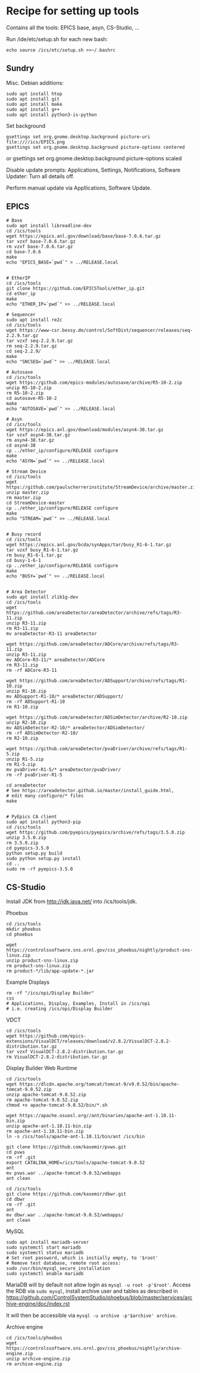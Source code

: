 Recipe for setting up tools
===========================

Contains all the tools: EPICS base, asyn, CS-Studio, ...

Run /ide/etc/setup.sh for each new bash:

    echo source /ics/etc/setup.sh >>~/.bashrc

Sundry
------

Misc. Debian additions:

    sudo apt install htop
    sudo apt install git
    sudo apt install make
    sudo apt install g++
    sudo apt install python3-is-python

Set background

    gsettings set org.gnome.desktop.background picture-uri file:////ics/EPICS.png
    gsettings set org.gnome.desktop.background picture-options centered
or
    gsettings set org.gnome.desktop.background picture-options scaled

Disable update prompts:
Applications, Settings, Notifications, Software Updater:
Turn all details off.

Perform manual update via Appllications, Software Update.

EPICS
-----

```
# Base
sudo apt install libreadline-dev
cd /ics/tools
wget https://epics.anl.gov/download/base/base-7.0.6.tar.gz
tar vzxf base-7.0.6.tar.gz
rm vzxf base-7.0.6.tar.gz
cd base-7.0.6
make
echo "EPICS_BASE=`pwd`" > ../RELEASE.local


# EtherIP
cd /ics/tools
git clone https://github.com/EPICSTools/ether_ip.git
cd ether_ip
make
echo "ETHER_IP=`pwd`" >> ../RELEASE.local

# Sequencer
sudo apt install re2c
cd /ics/tools
wget https://www-csr.bessy.de/control/SoftDist/sequencer/releases/seq-2.2.9.tar.gz
tar vzxf seq-2.2.9.tar.gz 
rm seq-2.2.9.tar.gz 
cd seq-2.2.9/
make
echo "SNCSEQ=`pwd`" >> ../RELEASE.local

# Autosave
cd /ics/tools
wget https://github.com/epics-modules/autosave/archive/R5-10-2.zip
unzip R5-10-2.zip
rm R5-10-2.zip 
cd autosave-R5-10-2
make
echo "AUTOSAVE=`pwd`" >> ../RELEASE.local

# Asyn
cd /ics/tools
wget https://epics.anl.gov/download/modules/asyn4-38.tar.gz
tar vzxf asyn4-38.tar.gz
rm asyn4-38.tar.gz
cd asyn4-38
cp ../ether_ip/configure/RELEASE configure
make
echo "ASYN=`pwd`" >> ../RELEASE.local

# Stream Device
cd /ics/tools
wget https://github.com/paulscherrerinstitute/StreamDevice/archive/master.zip
unzip master.zip
rm master.zip
cd StreamDevice-master
cp ../ether_ip/configure/RELEASE configure
make
echo "STREAM=`pwd`" >> ../RELEASE.local


# Busy record
cd /ics/tools
wget https://epics.anl.gov/bcda/synApps/tar/busy_R1-6-1.tar.gz
tar vzxf busy_R1-6-1.tar.gz
rm busy_R1-6-1.tar.gz
cd busy-1-6-1
cp ../ether_ip/configure/RELEASE configure
make
echo "BUSY=`pwd`" >> ../RELEASE.local


# Area Detector
sudo apt install zlib1g-dev
cd /ics/tools
wget https://github.com/areaDetector/areaDetector/archive/refs/tags/R3-11.zip
unzip R3-11.zip 
rm R3-11.zip 
mv areaDetector-R3-11 areaDetector

wget https://github.com/areaDetector/ADCore/archive/refs/tags/R3-11.zip
unzip R3-11.zip 
mv ADCore-R3-11/* areaDetector/ADCore
rm R3-11.zip 
rm -rf ADCore-R3-11

wget https://github.com/areaDetector/ADSupport/archive/refs/tags/R1-10.zip
unzip R1-10.zip
mv ADSupport-R1-10/* areaDetector/ADSupport/
rm -rf ADSupport-R1-10
rm R1-10.zip 

wget https://github.com/areaDetector/ADSimDetector/archive/R2-10.zip
unzip R2-10.zip 
mv ADSimDetector-R2-10/* areaDetector/ADSimDetector/
rm -rf ADSimDetector-R2-10/
rm R2-10.zip 

wget https://github.com/areaDetector/pvaDriver/archive/refs/tags/R1-5.zip
unzip R1-5.zip
rm R1-5.zip
mv pvaDriver-R1-5/* areaDetector/pvaDriver/
rm -rf pvaDriver-R1-5

cd areaDetector
# See https://areadetector.github.io/master/install_guide.html,
# edit many configure/* files
make


# PyEpics CA client
sudo apt install python3-pip
cd /ics/tools
wget https://github.com/pyepics/pyepics/archive/refs/tags/3.5.0.zip
unzip 3.5.0.zip
rm 3.5.0.zip
cd pyepics-3.5.0
python setup.py build
sudo python setup.py install
cd ..
sudo rm -rf pyepics-3.5.0
```

CS-Studio
---------

Install JDK from http://jdk.java.net/ into /ics/tools/jdk.

Phoebus
```
cd /ics/tools
mkdir phoebus
cd phoebus

wget https://controlssoftware.sns.ornl.gov/css_phoebus/nightly/product-sns-linux.zip
unzip product-sns-linux.zip
rm product-sns-linux.zip
rm product-*/lib/app-update-*.jar 
```

Example Displays
```
rm -rf "/ics/opi/Display Builder"
css
# Applications, Display, Examples, Install in /ics/opi
# i.e. creating /ics/opi/Display Builder
```

VDCT
```
cd /ics/tools
wget https://github.com/epics-extensions/VisualDCT/releases/download/v2.8.2/VisualDCT-2.8.2-distribution.tar.gz
tar vzxf VisualDCT-2.8.2-distribution.tar.gz
rm VisualDCT-2.8.2-distribution.tar.gz
```

Display Builder Web Runtime
```
cd /ics/tools
wget https://dlcdn.apache.org/tomcat/tomcat-9/v9.0.52/bin/apache-tomcat-9.0.52.zip
unzip apache-tomcat-9.0.52.zip
rm apache-tomcat-9.0.52.zip
chmod +x apache-tomcat-9.0.52/bin/*.sh

wget https://apache.osuosl.org//ant/binaries/apache-ant-1.10.11-bin.zip
unzip apache-ant-1.10.11-bin.zip
rm apache-ant-1.10.11-bin.zip
ln -s /ics/tools/apache-ant-1.10.11/bin/ant /ics/bin

git clone https://github.com/kasemir/pvws.git
cd pvws
rm -rf .git
export CATALINA_HOME=/ics/tools/apache-tomcat-9.0.52
ant
mv pvws.war ../apache-tomcat-9.0.52/webapps
ant clean

cd /ics/tools
git clone https://github.com/kasemir/dbwr.git
cd dbwr
rm -rf .git
ant
mv dbwr.war ../apache-tomcat-9.0.52/webapps/
ant clean
```


MySQL
```
sudo apt install mariadb-server
sudo systemctl start mariadb
sudo systemctl status mariadb
# Set root password, which is initially empty, to '$root'
# Remove test database, remote root access:
sudo /usr/bin/mysql_secure_installation
sudo systemctl enable mariadb
```

MariaDB will by default not allow login as `mysql -u root -p'$root'`.
Access the RDB via `sudo mysql`,
install archive user and tables as described in
https://github.com/ControlSystemStudio/phoebus/blob/master/services/archive-engine/doc/index.rst

It will then be accessible via `mysql -u archive -p'$archive' archive`.


Archive engine
```
cd /ics/tools/phoebus
wget https://controlssoftware.sns.ornl.gov/css_phoebus/nightly/archive-engine.zip
unzip archive-engine.zip
rm archive-engine.zip
```



